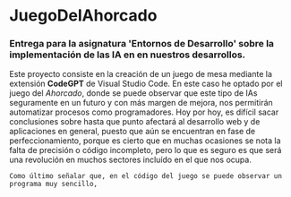 # JuegoDelAhorcado
### Entrega para la asignatura 'Entornos de Desarrollo' sobre la implementación de las IA en en nuestros desarrollos.  
Este proyecto consiste en la creación de un juego de mesa mediante la extensión **CodeGPT** de Visual Studio Code. En este caso he optado por el juego del *Ahorcado*, donde se puede observar que este tipo de IAs seguramente en un futuro y con más margen de mejora, nos permitirán automatizar procesos como programadores. Hoy por hoy, es difícil sacar conclusiones sobre hasta que punto afectará al desarrollo web y de aplicaciones en general, puesto que aún se encuentran en fase de perfeccionamiento, porque es cierto que en muchas ocasiones se nota la falta de precisión o código incompleto, pero lo que es seguro es que será una revolución en muchos sectores incluído en el que nos ocupa. 
~~~
Como último señalar que, en el código del juego se puede observar un programa muy sencillo,
